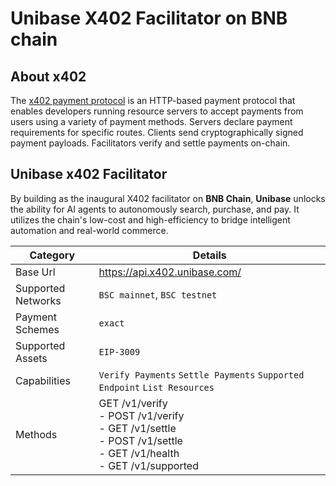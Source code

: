 # Unibase X402 Facilitator on BNB chain

## About x402

The [x402 payment protocol](https://docs.cdp.coinbase.com/x402/docs/overview) is an HTTP-based payment protocol that enables developers running resource servers to accept payments from users using a variety of payment methods. Servers declare payment requirements for specific routes. Clients send cryptographically signed payment payloads. Facilitators verify and settle payments on-chain.

## Unibase x402 Facilitator

By building as the inaugural X402 facilitator on **BNB Chain**, **Unibase** unlocks the ability for AI agents to autonomously search, purchase, and pay. It utilizes the chain's low-cost and high-efficiency to bridge intelligent automation and real-world commerce.

| Category           | Details                                                                                                                 |
| ------------------ | ----------------------------------------------------------------------------------------------------------------------- |
| Base Url           | https://api.x402.unibase.com/                                                                                           |
| Supported Networks | `BSC mainnet`, `BSC testnet`                                                                                            |
| Payment Schemes    | `exact`                                                                                                                 |
| Supported Assets   | `EIP-3009`                                                                                                              |
| Capabilities       | `Verify Payments` `Settle Payments` `Supported Endpoint` `List Resources`                                               |
| Methods            | GET /v1/verify<br>- POST /v1/verify<br>- GET /v1/settle<br>- POST /v1/settle<br>- GET /v1/health<br>- GET /v1/supported |
